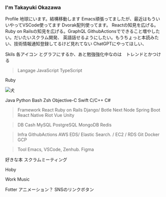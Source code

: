 ### I'm Takayuki Okazawa

Profile
地球にいます。結構移動します
Emacs頑張ってましたが、最近はもういいやってVSCode使ってます
Dvorak配列使ってます。
Reactの知見を広げる。Ruby on Railsの知見を広げる。GraphQL
GithubActionsでできること増やしたい。だいたいスクラム開発、
英語話せるようにしたい。もうちょっと本読みたい、技術情報通知登録してるけど見れてない
ChatGPTにやってほしい、

Skils
各アイコン とグラフにするか、あと勉強強化中なのは　トレンドとかつける
>Langage
JavaScript
TypeScript


Ruby
![]()

<img src="https://cdn3.iconfinder.com/data/icons/popular-services-brands-vol-2/512/ruby-on-rails-1024.png" alt="犬" title="画像タイトル">

Java
Python
Bash
Zsh
Objective-C
Swift
C/C++
C#

>Framework
React
Ruby on Rails
Django/ Botle
Next
Node
Spring Boot
React Native
Riot
Vue
Unity

>DB Cash
MySQL
PostgreSQL
MongoDB
Redis

>Infra
GithubActions
AWS        EDS/ Elastic Search. / EC2 / RDS
Git
Docker
GCP

>Tool
Emacs, VSCode, Zenhub. Figma

好きな本
スクラムミーティング

Hoby

Work Music

Fotter
アニメーション？
SNSのリンクボタン

